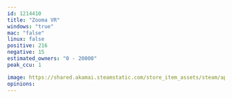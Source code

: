 ```yaml
---
id: 1214410
title: "Zooma VR"
windows: "true"
mac: "false"
linux: false
positive: 216
negative: 15
estimated_owners: "0 - 20000"
peak_ccu: 1

image: https://shared.akamai.steamstatic.com/store_item_assets/steam/apps/1214410/header.jpg?t=1730875562
opinions:
---
```

